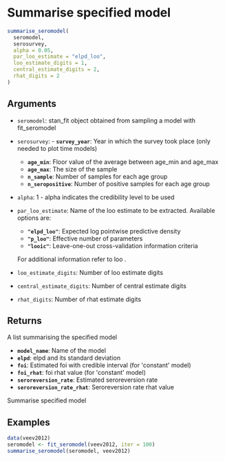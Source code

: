 # Summarise specified model

```r
summarise_seromodel(
  seromodel,
  serosurvey,
  alpha = 0.05,
  par_loo_estimate = "elpd_loo",
  loo_estimate_digits = 1,
  central_estimate_digits = 2,
  rhat_digits = 2
)
```

## Arguments

- `seromodel`: stan_fit object obtained from sampling a model with fit_seromodel
- `serosurvey`: - **`survey_year`**: Year in which the survey took place (only needed to plot time models)
    - **`age_min`**: Floor value of the average between age_min and age_max
    - **`age_max`**: The size of the sample
    - **`n_sample`**: Number of samples for each age group
    - **`n_seropositive`**: Number of positive samples for each age group
- `alpha`: 1 - alpha indicates the credibility level to be used
- `par_loo_estimate`: Name of the loo estimate to be extracted. Available options are:
    
    - **`"elpd_loo"`**: Expected log pointwise predictive density
    - **`"p_loo"`**: Effective number of parameters
    - **`"looic"`**: Leave-one-out cross-validation information criteria
    
    For additional information refer to loo .
- `loo_estimate_digits`: Number of loo estimate digits
- `central_estimate_digits`: Number of central estimate digits
- `rhat_digits`: Number of rhat estimate digits

## Returns

A list summarising the specified model

- **`model_name`**: Name of the model
- **`elpd`**: elpd and its standard deviation
- **`foi`**: Estimated foi with credible interval (for 'constant' model)
- **`foi_rhat`**: foi rhat value (for 'constant' model)
- **`seroreversion_rate`**: Estimated seroreversion rate
- **`seroreversion_rate_rhat`**: Seroreversion rate rhat value

Summarise specified model

## Examples

```r
data(veev2012)
seromodel <- fit_seromodel(veev2012, iter = 100)
summarise_seromodel(seromodel, veev2012)
```
